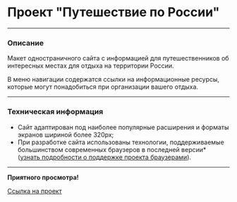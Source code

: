 # Проект "Путешествие по России"
___
### Описание
Макет одностраничного сайта с информацией для путешественников об интересных местах для отдыха на территории России.

В меню навигации содержатся ссылки на информационные ресурсы, которые могут понадобиться при организации вашего отдыха.
___
### Техническая информация
* Сайт адаптирован под наиболее популярные расширения и форматы экранов шириной более 320px;
* При разработке сайта использованы технологии, поддерживаемые большинством современных браузеров в последней версии* ([узнать подробности о поддержке проекта браузерами](https://caniuse.com/?search=grid)).
___

**Приятного просмотра!**

[Ссылка на проект](https://loner789.github.io/russian-travel/index.html)